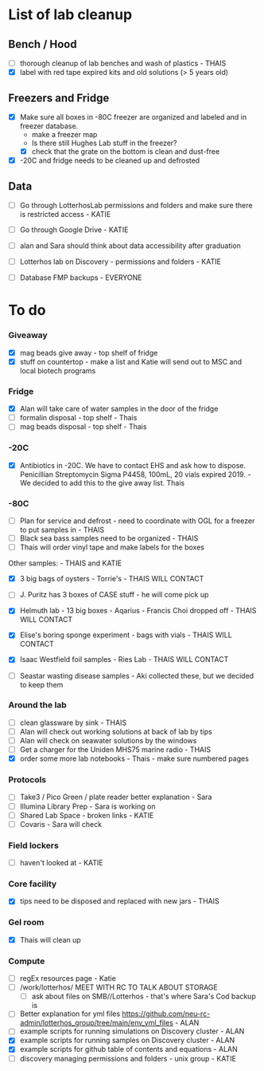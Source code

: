 
# List of lab cleanup

## Bench / Hood
- [ ] thorough cleanup of lab benches and wash of plastics - THAIS
- [x] label with red tape expired kits and old solutions (> 5 years old)

## Freezers and Fridge
- [x] Make sure all boxes in -80C freezer are organized and labeled and in freezer database. 
  - make a freezer map 
  - Is there still Hughes Lab stuff in the freezer?
  - [x] check that the grate on the bottom is clean and dust-free  
- [x] -20C and fridge needs to be cleaned up and defrosted

## Data
- [ ] Go through LotterhosLab permissions and folders and make sure there is restricted access - KATIE
- [ ] Go through Google Drive - KATIE
- [ ] alan and Sara should think about data accessibility after graduation
- [ ] Lotterhos lab on Discovery - permissions and folders - KATIE
- [ ] Database FMP backups - EVERYONE
 

# To do

### Giveaway
- [x] mag beads give away - top shelf of fridge
- [x] stuff on countertop - make a list and Katie will send out to MSC and local biotech programs

### Fridge
- [x] Alan will take care of water samples in the door of the fridge
- [ ] formalin disposal - top shelf - Thais
- [ ] mag beads disposal - top shelf - Thais

### -20C
- [x] Antibiotics in -20C. We have to contact EHS and ask how to dispose. Penicillian Streptomycin Sigma P4458, 100mL, 20 vials expired 2019. - We decided to add this to the give away list. Thais

### -80C
- [ ] Plan for service and defrost - need to coordinate with OGL for a freezer to put samples in - THAIS
- [ ] Black sea bass samples need to be organized - THAIS
- [ ] Thais will order vinyl tape and make labels for the boxes

Other samples: - THAIS and KATIE
- [x] 3 big bags of oysters - Torrie's - THAIS WILL CONTACT
- [ ] J. Puritz has 3 boxes of CASE stuff - he will come pick up
- [x] Helmuth lab - 13 big boxes - Aqarius - Francis Choi dropped off - THAIS WILL CONTACT
- [x] Elise's boring sponge experiment - bags with vials - THAIS WILL CONTACT
- [x] Isaac Westfield foil samples - Ries Lab - THAIS WILL CONTACT
- [ ] Seastar wasting disease samples - Aki collected these, but we decided to keep them


### Around the lab
- [ ] clean glassware by sink - THAIS
- [ ] Alan will check out working solutions at back of lab by tips
- [ ] Alan will check on seawater solutions by the windows
- [ ] Get a charger for the Uniden MHS75 marine radio - THAIS
- [x] order some more lab notebooks - Thais - make sure numbered pages

### Protocols
- [ ] Take3 / Pico Green / plate reader better explanation - Sara
- [ ] Illumina Library Prep - Sara is working on
- [ ] Shared Lab Space - broken links - KATIE
- [ ] Covaris - Sara will check

### Field lockers
- [ ] haven't looked at - KATIE

### Core facility
- [x] tips need to be disposed and replaced with new jars - THAIS

### Gel room
- [x] Thais will clean up

### Compute
- [ ] regEx resources page - Katie
- [ ] /work/lotterhos/ MEET WITH RC TO TALK ABOUT STORAGE
  - [ ] ask about files on SMB//Lotterhos - that's where Sara's Cod backup is
- [ ] Better explanation for yml files https://github.com/neu-rc-admin/lotterhos_group/tree/main/env_yml_files - ALAN
- [ ] example scripts for running simulations on Discovery cluster - ALAN
- [x] example scripts for running samples on Discovery cluster - ALAN
- [x] example scripts for github table of contents and equations - ALAN
- [ ] discovery managing permissions and folders - unix group - KATIE

